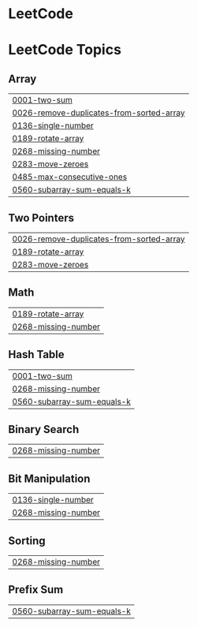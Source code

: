 # LeetCode
<!---LeetCode Topics Start-->
# LeetCode Topics
## Array
|  |
| ------- |
| [0001-two-sum](https://github.com/ramukathi/LeetCode/tree/master/0001-two-sum) |
| [0026-remove-duplicates-from-sorted-array](https://github.com/ramukathi/LeetCode/tree/master/0026-remove-duplicates-from-sorted-array) |
| [0136-single-number](https://github.com/ramukathi/LeetCode/tree/master/0136-single-number) |
| [0189-rotate-array](https://github.com/ramukathi/LeetCode/tree/master/0189-rotate-array) |
| [0268-missing-number](https://github.com/ramukathi/LeetCode/tree/master/0268-missing-number) |
| [0283-move-zeroes](https://github.com/ramukathi/LeetCode/tree/master/0283-move-zeroes) |
| [0485-max-consecutive-ones](https://github.com/ramukathi/LeetCode/tree/master/0485-max-consecutive-ones) |
| [0560-subarray-sum-equals-k](https://github.com/ramukathi/LeetCode/tree/master/0560-subarray-sum-equals-k) |
## Two Pointers
|  |
| ------- |
| [0026-remove-duplicates-from-sorted-array](https://github.com/ramukathi/LeetCode/tree/master/0026-remove-duplicates-from-sorted-array) |
| [0189-rotate-array](https://github.com/ramukathi/LeetCode/tree/master/0189-rotate-array) |
| [0283-move-zeroes](https://github.com/ramukathi/LeetCode/tree/master/0283-move-zeroes) |
## Math
|  |
| ------- |
| [0189-rotate-array](https://github.com/ramukathi/LeetCode/tree/master/0189-rotate-array) |
| [0268-missing-number](https://github.com/ramukathi/LeetCode/tree/master/0268-missing-number) |
## Hash Table
|  |
| ------- |
| [0001-two-sum](https://github.com/ramukathi/LeetCode/tree/master/0001-two-sum) |
| [0268-missing-number](https://github.com/ramukathi/LeetCode/tree/master/0268-missing-number) |
| [0560-subarray-sum-equals-k](https://github.com/ramukathi/LeetCode/tree/master/0560-subarray-sum-equals-k) |
## Binary Search
|  |
| ------- |
| [0268-missing-number](https://github.com/ramukathi/LeetCode/tree/master/0268-missing-number) |
## Bit Manipulation
|  |
| ------- |
| [0136-single-number](https://github.com/ramukathi/LeetCode/tree/master/0136-single-number) |
| [0268-missing-number](https://github.com/ramukathi/LeetCode/tree/master/0268-missing-number) |
## Sorting
|  |
| ------- |
| [0268-missing-number](https://github.com/ramukathi/LeetCode/tree/master/0268-missing-number) |
## Prefix Sum
|  |
| ------- |
| [0560-subarray-sum-equals-k](https://github.com/ramukathi/LeetCode/tree/master/0560-subarray-sum-equals-k) |
<!---LeetCode Topics End-->